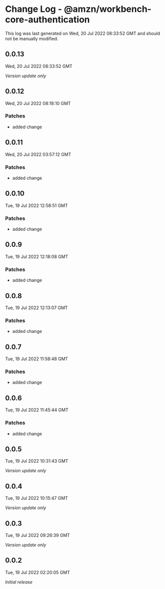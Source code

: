 # Change Log - @amzn/workbench-core-authentication

This log was last generated on Wed, 20 Jul 2022 08:33:52 GMT and should not be manually modified.

## 0.0.13
Wed, 20 Jul 2022 08:33:52 GMT

_Version update only_

## 0.0.12
Wed, 20 Jul 2022 08:18:10 GMT

### Patches

- added change

## 0.0.11
Wed, 20 Jul 2022 03:57:12 GMT

### Patches

- added change

## 0.0.10
Tue, 19 Jul 2022 12:58:51 GMT

### Patches

- added change

## 0.0.9
Tue, 19 Jul 2022 12:18:08 GMT

### Patches

- added change

## 0.0.8
Tue, 19 Jul 2022 12:13:07 GMT

### Patches

- added change

## 0.0.7
Tue, 19 Jul 2022 11:58:48 GMT

### Patches

- added change

## 0.0.6
Tue, 19 Jul 2022 11:45:44 GMT

### Patches

- added change

## 0.0.5
Tue, 19 Jul 2022 10:31:43 GMT

_Version update only_

## 0.0.4
Tue, 19 Jul 2022 10:15:47 GMT

_Version update only_

## 0.0.3
Tue, 19 Jul 2022 09:26:39 GMT

_Version update only_

## 0.0.2
Tue, 19 Jul 2022 02:20:05 GMT

_Initial release_

